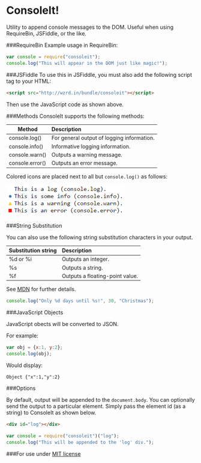 ConsoleIt!
=========

Utility to append console messages to the DOM. Useful when using RequireBin, JSFiddle, or the like.

###RequireBin
Example usage in RequireBin:
```javascript
var console = require("consoleit");
console.log("This will appear in the DOM just like magic!");
```

###JSFiddle
To use this in JSFiddle, you must also add the following script tag to your HTML:
```html
<script src="http://wzrd.in/bundle/consoleit"></script>
```
Then use the JavaScript code as shown above.

###Methods
ConsoleIt supports the following methods:

| Method          | Description                                |
| --------------- | :----------------------------------------- |
| console.log()   | For general output of logging information. |
| console.info()  | Informative logging information.           |
| console.warn()  | Outputs a warning message.                 |
| console.error() | Outputs an error message.                  |

Colored icons are placed next to all but `console.log()` as follows:

![alt text](https://github.com/YuzuJS/consoleit/raw/master/console-output.png "Example Console Output")

###String Substitution

You can also use the following string substitution characters in your output.

| Substitution string | Description                     |
| ------------------- | :------------------------------ |
| %d or %i            | Outputs an integer.             |
| %s                  | Outputs a string.               |
| %f                  | Outputs a floating-point value. |

See [MDN](https://developer.mozilla.org/en-US/docs/Web/API/console#Using_string_substitutions) for further details.

```JavaScript
console.log("Only %d days until %s!", 30, "Christmas");
```

###JavaScript Objects

JavaScript obects will be converted to JSON.

For example:
```JavaScript
var obj = {x:1, y:2};
console.log(obj);
```

Would display:
```
Object {"x":1,"y":2}
```

###Options

By default, output will be appended to the `document.body`.
You can optionally send the output to a particular element.
Simply pass the element id (as a string) to ConsoleIt as shown below.

```html
<div id="log"></div>
```

```javascript
var console = require("consoleit")("log");
console.log("This will be appended to the 'log' div.");
```

###For use under [MIT license](http://github.com/YuzuJS/consoleit/raw/master/LICENSE)
